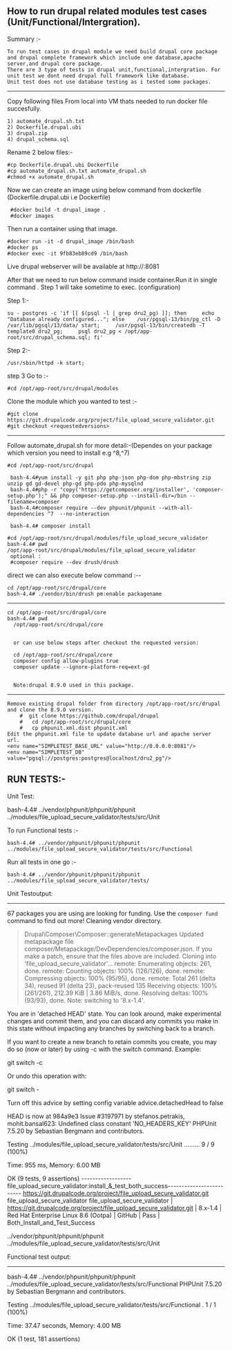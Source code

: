 
How to run drupal related modules test cases (Unit/Functional/Intergration).
-------------

Summary :-
    
    To run test cases in drupal module we need build drupal core package and drupal complete framework which include one database,apache server,and drupal core package.
    There are 3 type of tests in drupal unit,functional,intergration. For unit test we dont need drupal full framework like database.
    Unit test does not use database testing as i tested some packages.
 
*************************

Copy following files From local into VM thats needed to run docker file succesfully.

    1) automate_drupal.sh.txt
    2) Dockerfile.drupal.ubi
    3) drupal.zip
    4) drupal_schema.sql

Rename 2 below files:-

    #cp Dockerfile.drupal.ubi Dockerfile
    #cp automate_drupal.sh.txt automate_drupal.sh
    #chmod +x automate_drupal.sh
     

Now we can create an image  using below command from dockerfile (Dockerfile.drupal.ubi i.e Dockerfile)
  
     #docker build -t drupal_image .
     #docker images
 
 
Then run a container using that image.

    #docker run -it -d drupal_image /bin/bash
    #docker ps
    #docker exec -it 9fb83eb89cd9 /bin/bash

Live drupal webserver will be available at http://<ip>:8081

After that we need to run below command inside container.Run it in single command . 
Step 1 will take sometime to exec. (configuration)

Step 1:- 

    su - postgres -c 'if [[ $(psql -l | grep dru2_pg) ]]; then     echo "Database already configured..."; else    /usr/pgsql-13/bin/pg_ctl -D /var/lib/pgsql/13/data/ start;     /usr/pgsql-13/bin/createdb -T template0 dru2_pg;     psql dru2_pg < /opt/app-root/src/drupal_schema.sql; fi'

Step 2:-

    /usr/sbin/httpd -k start;


step 3 Go to :-

    #cd /opt/app-root/src/drupal/modules

Clone the module which you wanted to test :-

    #git clone  https://git.drupalcode.org/project/file_upload_secure_validator.git
    #git checkout <requestedversions>   
----  
Follow automate_drupal.sh for more detail:-(Dependes on your package which version you need to install e.g ^8,^7)
  
    #cd /opt/app-root/src/drupal
    
     bash-4.4#yum install -y git php php-json php-dom php-mbstring zip unzip gd gd-devel php-gd php-pdo php-mysqlnd
     bash-4.4#php -r "copy('https://getcomposer.org/installer', 'composer-setup.php');" && php composer-setup.php --install-dir=/bin --filename=composer
     bash-4.4#composer require --dev phpunit/phpunit --with-all-dependencies ^7  --no-interaction

     bash-4.4# composer install
    
    #cd /opt/app-root/src/drupal/modules/file_upload_secure_validator
    bash-4.4# pwd
    /opt/app-root/src/drupal/modules/file_upload_secure_validator
	 optional :
	 #composer require --dev drush/drush
direct we can also execute below command :--

  
	cd /opt/app-root/src/drupal/core
    bash-4.4# ./vendor/bin/drush pm:enable packagename 
------
    cd /opt/app-root/src/drupal/core
    bash-4.4# pwd
      /opt/app-root/src/drupal/core
	  
	  
	  or can use below steps after checkout the requested version:
	  
	  cd /opt/app-root/src/drupal/core
	  composer config allow-plugins true
	  composer update --ignore-platform-req=ext-gd
	  
	  
      Note:drupal 8.9.0 used in this package.
      
 --------------------------------------------
 	        
    Remove existing drupal folder from directory /opt/app-root/src/drupal and clone the 8.9.0 version.
        #  git clone https://github.com/drupal/drupal  
        #   cd /opt/app-root/src/drupal/core
        #   cp phpunit.xml.dist phpunit.xml
    Edit the phpunit.xml file to update database url and apache server url.
    <env name="SIMPLETEST_BASE_URL" value="http://0.0.0.0:8081"/>
    <env name="SIMPLETEST_DB" value="pgsql://postgres:postgres@localhost/dru2_pg"/>
 
RUN TESTS:- 
----------
Unit Test:

bash-4.4# ../vendor/phpunit/phpunit/phpunit ../modules/file_upload_secure_validator/tests/src/Unit


To run Functional tests :-      

    bash-4.4# ../vendor/phpunit/phpunit/phpunit ../modules/file_upload_secure_validator/tests/src/Functional
   
Run all tests in one go :-
    
    bash-4.4# ../vendor/phpunit/phpunit/phpunit ../modules/file_upload_secure_validator/tests/
    


Unit Testoutput:
*******************

67 packages you are using are looking for funding.
Use the `composer fund` command to find out more!
Cleaning vendor directory.
> Drupal\Composer\Composer::generateMetapackages
Updated metapackage file composer/Metapackage/DevDependencies/composer.json.
If you make a patch, ensure that the files above are included.
Cloning into 'file_upload_secure_validator'...
remote: Enumerating objects: 261, done.
remote: Counting objects: 100% (126/126), done.
remote: Compressing objects: 100% (95/95), done.
remote: Total 261 (delta 34), reused 91 (delta 23), pack-reused 135
Receiving objects: 100% (261/261), 212.39 KiB | 3.86 MiB/s, done.
Resolving deltas: 100% (93/93), done.
Note: switching to '8.x-1.4'.

You are in 'detached HEAD' state. You can look around, make experimental
changes and commit them, and you can discard any commits you make in this
state without impacting any branches by switching back to a branch.

If you want to create a new branch to retain commits you create, you may
do so (now or later) by using -c with the switch command. Example:

  git switch -c <new-branch-name>

Or undo this operation with:

  git switch -

Turn off this advice by setting config variable advice.detachedHead to false

HEAD is now at 984a9e3 Issue #3197971 by stefanos.petrakis, mohit.bansal623: Undefined class constant 'NO_HEADERS_KEY'
PHPUnit 7.5.20 by Sebastian Bergmann and contributors.

Testing ../modules/file_upload_secure_validator/tests/src/Unit
.........                                                           9 / 9 (100%)

Time: 955 ms, Memory: 6.00 MB

OK (9 tests, 9 assertions)
------------------file_upload_secure_validator:install_&_test_both_success-------------------------
https://git.drupalcode.org/project/file_upload_secure_validator.git file_upload_secure_validator
file_upload_secure_validator  |  https://git.drupalcode.org/project/file_upload_secure_validator.git | 8.x-1.4 | Red Hat Enterprise Linux 8.6 (Ootpa) | GitHub  | Pass |  Both_Install_and_Test_Success


../vendor/phpunit/phpunit/phpunit ../modules/file_upload_secure_validator/tests/src/Unit




Functional test output:
********************************

bash-4.4# ../vendor/phpunit/phpunit/phpunit ../modules/file_upload_secure_validator/tests/src/Functional
PHPUnit 7.5.20 by Sebastian Bergmann and contributors.

Testing ../modules/file_upload_secure_validator/tests/src/Functional
.                                                                   1 / 1 (100%)

Time: 37.47 seconds, Memory: 4.00 MB

OK (1 test, 181 assertions)
